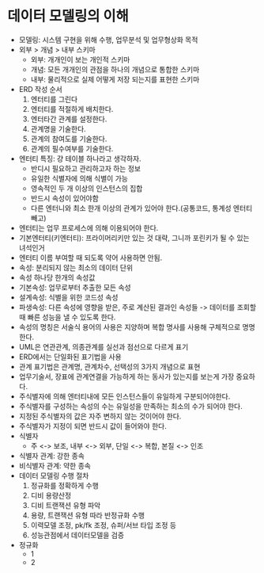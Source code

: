 # 데이터 모델링의 이해
- 모델링: 시스템 구현을 위해 수행, 업무분석 및 업무형상화 목적
- 외부 > 개념 > 내부 스키마
  - 외부: 개개인이 보는 개인적 스키마
  - 개념: 모든 개개인의 관점을 하나의 개념으로 통합한 스키마
  - 내부: 물리적으로 실제 어떻게 저장 되는지를 표현한 스키마
- ERD 작성 순서
  1. 엔터티를 그린다
  2. 엔터티를 적절하게 배치한다.
  3. 엔터타간 관계를 설정한다.
  4. 관계명을 기술한다.
  5. 관계의 참여도를 기술한다.
  6. 관계의 필수여부를 기술한다.
- 엔터티 특징: 걍 테이블 하나라고 생각하자.
  - 반디시 필요하고 관리하고자 하는 정보
  - 유일한 식별자에 의해 식별이 가능
  - 영속적인 두 개 이상의 인스턴스의 집합
  - 반드시 속성이 있어야함
  - 다른 엔터니와 최소 한개 이상의 관계가 있어야 한다.(공통코드, 통계성 엔터티 빼고)
- 엔터티는 업무 프로세스에 의해 이용되어야 한다.
- 기본엔터티(키엔터티): 프라이머리키만 있는 것 대략, 그니까 포린키가 될 수 있는 녀석인거
- 엔터티 이름 부여할 때 되도록 약어 사용하면 안됨.
- 속성: 분리되지 않는 최소의 데이터 단위
- 속성 하나당 한개의 속성값
- 기본속성: 업무로부터 추출한 모든 속성
- 설계속성: 식별을 위한 코드성 속성
- 파생속성: 다른 속성에 영향을 받은, 주로 계산된 결과인 속성들 -> 데이터를 조회할 때 빠른 성능을 낼 수 있도록 한다.
- 속성의 명칭은 서술식 용어의 사용은 지양하며 복합 명사를 사용해 구체적으로 명명한다.
- UML은 연관관계, 의종관계를 실선과 점선으로 다르게 표기
- ERD에서는 단일화된 표기법을 사용
- 관계 표기법은 관계명, 관계차수, 선택성의 3가지 개념으로 표현
- 업무기술서, 장표에 관계연결을 가능하게 하는 동사가 있는지를 보는게 가장 중요하다.
- 주식별자에 의해 엔터티내에 모든 인스턴스들이 유일하게 구분되어야한다.
- 주식별자를 구성하는 속성의 수는 유일성을 만족하는 최소의 수가 되어야 한다.
- 지정된 주식별자의 값은 자주 변하지 않는 것이어야 한다.
- 주식별자가 지정이 되면 반드시 값이 들어와야 한다.
- 식별자
  - 주 <-> 보조, 내부 <-> 외부, 단일 <-> 복합, 본질 <-> 인조
- 식별자 관계: 강한 종속
- 비식별자 관계: 약한 종속
- 데이터 모델링 수행 절차
  1. 정규화를 정확하게 수행
  2. 디비 용량산정
  3. 디비 트랜잭션 유형 파악
  4. 용량, 트랜잭션 유형 따라 반정규화 수행
  5. 이력모델 조정, pk/fk 조정, 슈퍼/서브 타입 조정 등
  6. 성능관점에서 데이터모델을 검증
- 정규화
  - 1
  - 2